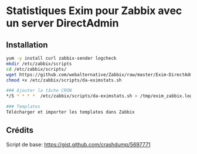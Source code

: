 # Statistiques Exim pour Zabbix avec un server DirectAdmin

## Installation
```bash
yum -y install curl zabbix-sender logcheck
mkdir /etc/zabbix/scripts
cd /etc/zabbix/scripts/
wget https://github.com/webalternative/Zabbix/raw/master/Exim-DirectAdmin/da-eximstats.sh
chmod +x /etc/zabbix/scripts/da-eximstats.sh

### Ajouter la tâche CRON
*/5 * * * *  /etc/zabbix/scripts/da-eximstats.sh > /tmp/exim_zabbix.log

### Templates
Télécharger et importer les templates dans Zabbix

```

## Crédits
Script de base: https://gist.github.com/crashdump/5697771
